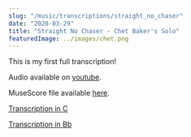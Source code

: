 ```yaml
---
slug: "/music/transcriptions/straight_no_chaser"
date: "2020-03-29"
title: "Straight No Chaser - Chet Baker's Solo"
featuredImage: ../images/chet.png
---
```


This is my first full transcription!

Audio available on [youtube](https://www.youtube.com/watch?v=Mr3RYGrVkaY).

MuseScore file available [here](https://musescore.com/user/14974706/scores/6063797).

[Transcription in C](/straight_no_chaser_c.pdf)

[Transcription in Bb](/straight_no_chaser_bb.pdf)